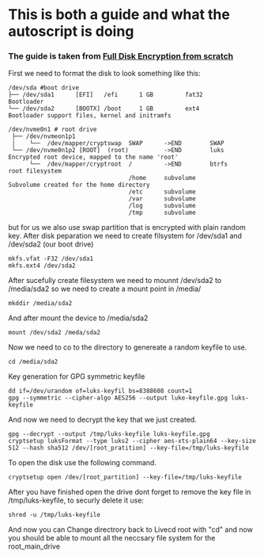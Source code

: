 # This is both a guide and what the autoscript is doing
### The guide is taken from [Full Disk Encryption from scratch](https://wiki.gentoo.org/wiki/Full_Disk_Encryption_From_Scratch)

First we need to format the disk to look something like this:
```
/dev/sda #boot drive
├── /dev/sda1      [EFI]   /efi      1 GB         fat32       Bootloader
└── /dev/sda2      [BOOTX] /boot     1 GB         ext4        Bootloader support files, kernel and initramfs

/dev/nvme0n1 # root drive
 ├── /dev/nvmeon1p1
 |    └──  /dev/mapper/cryptswap  SWAP      ->END        SWAP
 └── /dev/nvme0n1p2 [ROOT]  (root)          ->END        luks        Encrypted root device, mapped to the name 'root'
      └──  /dev/mapper/cryptroot  /         ->END        btrfs       root filesystem
                                  /home     subvolume                Subvolume created for the home directory
                                  /etc      subvolume
                                  /var      subvolume
                                  /log      subvolume
                                  /tmp      subvolume
```

but for us we also use swap partition that is encrypted with plain random key.
After disk peparation we need to create filsystem for /dev/sda1 and /dev/sda2 (our boot drive) 

```
mkfs.vfat -F32 /dev/sda1
mkfs.ext4 /dev/sda2
```
After sucefully create filesystem we need to mounnt /dev/sda2 to /media/sda2 so we need to create a mount point in /media/
```
mkddir /media/sda2
```
And after mount the device to /media/sda2
```
mount /dev/sda2 /meda/sda2
```
Now we need to co to the directory to genereate a random keyfile to use.
```
cd /media/sda2
```
Key generation for GPG symmetric keyfile
```
dd if=/dev/urandom of=luks-keyfil bs=8388608 count=1
gpg --symmetric --cipher-algo AES256 --output luke-keyfile.gpg luks-keyfile
```
And now we need to decrypt the key that we just created.
```
gpg --decrypt --output /tmp/luks-keyfile luks-keyfile.gpg
cryptsetup luksFormat --type luks2 --cipher aes-xts-plain64 --key-size 512 --hash sha512 /dev/[root_pratition] --key-file=/tmp/luks-keyfile
```
To open the disk use the following command.
```
cryptsetup open /dev/[root_partition] --key-file=/tmp/luks-keyfile
```
After you have finished open the drive dont forget to remove the key file in /tmp/luks-keyfile, to securly delete it use:
```
shred -u /tmp/luks-keyfile
```
And now you can Change directrory back to Livecd root with "cd" and now you should be able to mount all the neccsary file system for the root_main_drive
